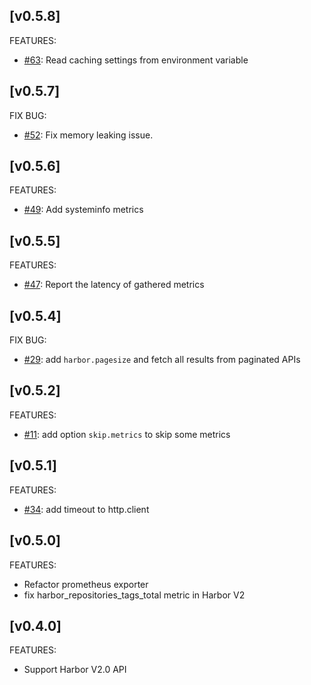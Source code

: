 ## [v0.5.8]

FEATURES:

- [#63](https://github.com/c4po/harbor_exporter/pull/63): Read caching settings from environment variable

## [v0.5.7]
FIX BUG:

- [#52](https://github.com/c4po/harbor_exporter/issues/52): Fix memory leaking issue.

## [v0.5.6]

FEATURES:

- [#49](https://github.com/c4po/harbor_exporter/pull/49): Add systeminfo metrics

## [v0.5.5]

FEATURES:

- [#47](https://github.com/c4po/harbor_exporter/pull/47): Report the latency of gathered metrics

## [v0.5.4]

FIX BUG:

- [#29](https://github.com/c4po/harbor_exporter/issues/29): add `harbor.pagesize` and fetch all results from paginated APIs

## [v0.5.2]

FEATURES:

- [#11](https://github.com/c4po/harbor_exporter/issues/11):  add option `skip.metrics` to skip some metrics

## [v0.5.1]

FEATURES:

- [#34](https://github.com/c4po/harbor_exporter/issues/34): add timeout to http.client

## [v0.5.0]

FEATURES:

- Refactor prometheus exporter
- fix harbor_repositories_tags_total metric in Harbor V2

## [v0.4.0]

FEATURES:

- Support Harbor V2.0 API
